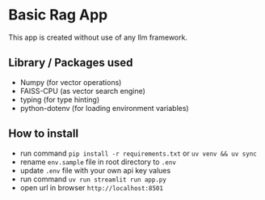 # Basic Rag App
This app is created without use of any llm framework.

## Library / Packages used
- Numpy (for vector operations)
- FAISS-CPU (as vector search engine)
- typing (for type hinting)
- python-dotenv (for loading environment variables)

## How to install
- run command `pip install -r requirements.txt` or `uv venv && uv sync`
- rename `env.sample` file in root directory to `.env`
- update `.env` file with your own api key values
- run command `uv run streamlit run app.py`
- open url in browser `http://localhost:8501`